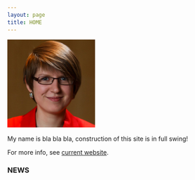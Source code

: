 ```yaml
---
layout: page
title: HOME
---
```


<img src="img/irina-gaynanova.jpg" alt="Me" style="width: 200px;"/>

My name is bla bla bla, construction of this site is in full swing!

For more info, see [current website](http://www.stat.tamu.edu/~irinag/).


### NEWS

